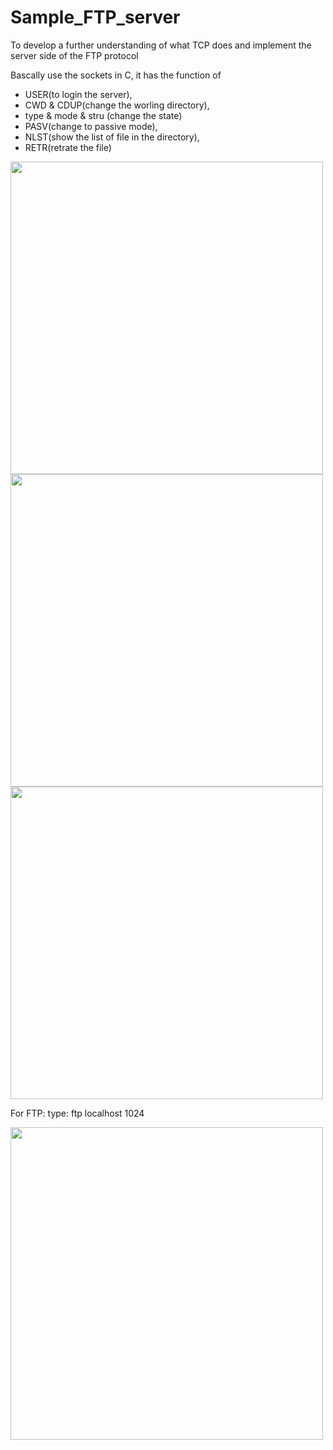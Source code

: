 # Sample_FTP_server
To develop a further understanding of what TCP does and implement the server side of the FTP protocol

Bascally use the sockets in C, it has the function of 
- USER(to login the server), 
- CWD & CDUP(change the worling directory),
- type & mode & stru (change the state)
- PASV(change to passive mode),
- NLST(show the list of file in the directory),
- RETR(retrate the file)


<image src="1.jpeg" width="500" hight="450">
  
  
<image src="2.jpeg" width="500" hight="450">
  
  
<image src="3.jpeg" width="500" hight="450">
  
  
  For FTP:
  type: ftp localhost 1024
  
  <image src="34.jpeg" width="500" hight="450">
